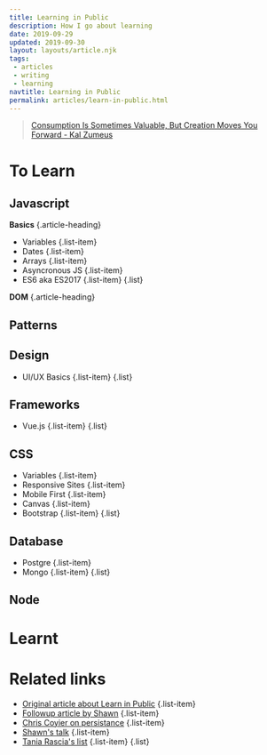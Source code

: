 ```yaml
---
title: Learning in Public
description: How I go about learning
date: 2019-09-29
updated: 2019-09-30
layout: layouts/article.njk
tags: 
 - articles
 - writing
 - learning
navtitle: Learning in Public
permalink: articles/learn-in-public.html
---
```


> [Consumption Is Sometimes Valuable, But Creation Moves You Forward - Kal Zumeus](https://training.kalzumeus.com/newsletters/archive/do-not-end-the-week-with-nothing)

# To Learn

## Javascript

**Basics** {.article-heading}

- Variables {.list-item}
- Dates {.list-item}
- Arrays {.list-item}
- Asyncronous JS {.list-item}
- ES6 aka ES2017 {.list-item}
{.list}

**DOM** {.article-heading}

## Patterns

## Design

- UI/UX Basics {.list-item}
{.list}

## Frameworks

- Vue.js {.list-item}
{.list}

## CSS

- Variables {.list-item}
- Responsive Sites {.list-item}
- Mobile First {.list-item}
- Canvas {.list-item}
- Bootstrap {.list-item}
{.list}
  
## Database

- Postgre {.list-item}
- Mongo {.list-item}
{.list}

## Node

# Learnt

# Related links
- [Original article about Learn in Public](https://www.swyx.io/writing/learn-in-public/) {.list-item}
- [Followup article by Shawn](https://www.swyx.io/writing/learning-gears/) {.list-item}
- [Chris Coyier on persistance](https://chriscoyier.net/2013/10/18/mediocre-ideas-showing-up-and-persistence/) {.list-item}
- [Shawn's talk](https://www.swyx.io/talks/learn-in-public/) {.list-item}
- [Tania Rascia's list](https://www.taniarascia.com/learn/) {.list-item}
{.list}